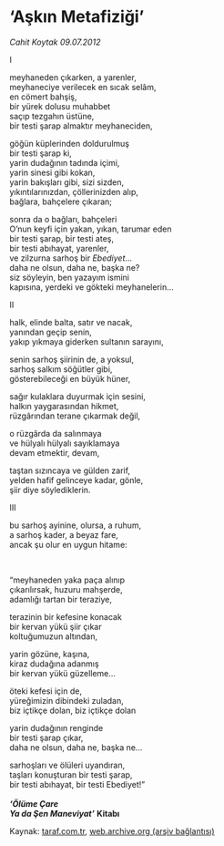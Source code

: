 # ‘Aşkın Metafiziği’

*Cahit Koytak 09.07.2012*

<div class="yazi"><p>I</p>
<p>meyhaneden çıkarken, a yarenler, <br/>meyhaneciye verilecek en sıcak selâm,<br/>en cömert bahşiş,<br/>bir yürek dolusu muhabbet<br/>saçıp tezgahın üstüne,<br/>bir testi şarap almaktır meyhaneciden,</p>
<p>göğün küplerinden doldurulmuş <br/>bir testi şarap ki,<br/>yarin dudağının tadında içimi, <br/>yarin sinesi gibi kokan,<br/>yarin bakışları gibi, sizi sizden, <br/>yıkıntılarınızdan, çöllerinizden alıp, <br/>bağlara, bahçelere çıkaran;</p>
<p>sonra da o bağları, bahçeleri <br/>O’nun keyfi için yakan, yıkan, tarumar eden<br/>bir testi şarap, bir testi ateş, <br/>bir testi abıhayat, yarenler, <br/>ve zilzurna sarhoş bir <i>Ebediyet</i>… <br/>daha ne olsun, daha ne, başka ne?  <br/>siz söyleyin, ben yazayım ismini <br/>kapısına, yerdeki ve gökteki meyhanelerin…</p>
<p>II</p>
<p>halk, elinde balta, satır ve nacak,<br/>yanından geçip senin, <br/>yakıp yıkmaya giderken sultanın sarayını,</p>
<p>senin sarhoş şiirinin de, a yoksul,<br/>sarhoş salkım söğütler gibi, <br/>gösterebileceği en büyük hüner,</p>
<p>sağır kulaklara duyurmak için sesini,<br/>halkın yaygarasından hikmet,<br/>rüzgârından terane çıkarmak değil,</p>
<p>o rüzgârda da salınmaya <br/>ve hülyalı hülyalı sayıklamaya <br/>devam etmektir, devam, </p>
<p>taştan sızıncaya ve gülden zarif, <br/>yelden hafif gelinceye kadar, gönle,<br/>şiir diye söylediklerin.</p>
<p>III</p>
<p>bu sarhoş ayinine, olursa, a ruhum, <br/>a sarhoş kader, a beyaz fare,<br/>ancak şu olur en uygun hitame:</p>
<p><i> </i></p>
<p>“meyhaneden yaka paça alınıp<br/>çıkarılırsak, huzuru mahşerde,<br/>adamlığı tartan bir teraziye,</p>
<p>terazinin bir kefesine konacak <br/>bir kervan yükü şiir çıkar <br/>koltuğumuzun altından,</p>
<p>yarin gözüne, kaşına,<br/>kiraz dudağına adanmış<br/>bir kervan yükü güzelleme…</p>
<p>öteki kefesi için de, <br/>yüreğimizin dibindeki zuladan,<br/>biz içtikçe dolan, biz içtikçe dolan </p>
<p>yarin dudağının renginde <br/>bir testi şarap çıkar, <br/>daha ne olsun, daha ne, başka ne…</p>
<p>sarhoşları ve ölüleri uyandıran,<br/>taşları konuşturan bir testi şarap,<br/>bir testi abıhayat, bir testi Ebediyet!”<br/><br/><b><i>‘Ölüme Çare<br/></i></b><b><i>Ya da Şen Maneviyat’</i></b> <strong>Kitabı</strong></p>
</div>

Kaynak: [taraf.com.tr](http://www.taraf.com.tr/cahit-koytak/makale-askin-metafizigi.htm), [web.archive.org (arşiv bağlantısı)](http://web.archive.org/web/20130624044103/http://www.taraf.com.tr/cahit-koytak/makale-askin-metafizigi.htm)
